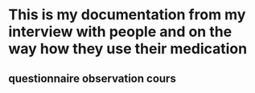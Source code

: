 # This is my documentation from my interview with people and on the way how they use their medication
## questionnaire observation cours

